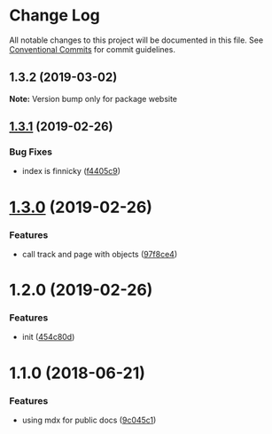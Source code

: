 # Change Log

All notable changes to this project will be documented in this file.
See [Conventional Commits](https://conventionalcommits.org) for commit guidelines.

## 1.3.2 (2019-03-02)

**Note:** Version bump only for package website





## [1.3.1](https://github.com/morgs32/react-merge-metrics/compare/website@1.3.0...website@1.3.1) (2019-02-26)


### Bug Fixes

* index is finnicky ([f4405c9](https://github.com/morgs32/react-merge-metrics/commit/f4405c9))





# [1.3.0](https://github.com/morgs32/react-merge-metrics/compare/website@1.2.0...website@1.3.0) (2019-02-26)


### Features

* call track and page with objects ([97f8ce4](https://github.com/morgs32/react-merge-metrics/commit/97f8ce4))





# 1.2.0 (2019-02-26)


### Features

* init ([454c80d](https://github.com/morgs32/react-merge-metrics/commit/454c80d))





<a name="1.1.0"></a>
# 1.1.0 (2018-06-21)


### Features

* using mdx for public docs ([9c045c1](https://github.com/morgs32/hemingway/commit/9c045c1))
